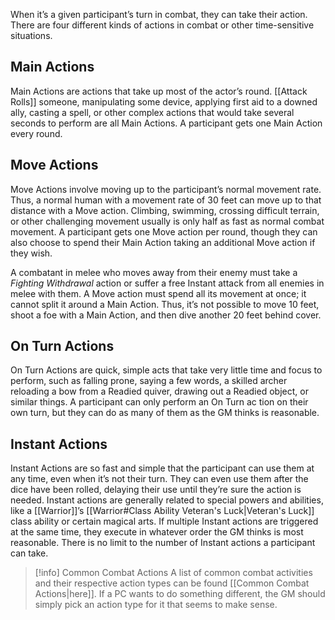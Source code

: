 When it’s a given participant’s turn in combat, they can take their action. There are four different kinds of actions in combat or other time-sensitive situations. 
## Main Actions
Main Actions are actions that take up most of the actor’s round. [[Attack Rolls]] someone, manipulating some device, applying first aid to a downed ally, casting a spell, or other complex actions that would take several seconds to perform are all Main Actions. A participant gets one Main Action every round. 
## Move Actions
Move Actions involve moving up to the participant’s normal movement rate. Thus, a normal human with a movement rate of 30 feet can move up to that distance with a Move action. Climbing, swimming, crossing difficult terrain, or other challenging movement usually is only half as fast as normal combat movement. A participant gets one Move action per round, though they can also choose to spend their Main Action taking an additional Move action if they wish. 

A combatant in melee who moves away from their enemy must take a *Fighting Withdrawal* action or suffer a free Instant attack from all enemies in melee with them. A Move action must spend all its movement at once; it cannot split it around a Main Action. Thus, it’s not possible to move 10 feet, shoot a foe with a Main Action, and then dive another 20 feet behind cover. 
## On Turn Actions
On Turn Actions are quick, simple acts that take very little time and focus to perform, such as falling prone, saying a few words, a skilled archer reloading a bow from a Readied quiver, drawing out a Readied object, or similar things. A participant can only perform an On Turn ac tion on their own turn, but they can do as many of them as the GM thinks is reasonable. 
## Instant Actions
Instant Actions are so fast and simple that the participant can use them at any time, even when it’s not their turn. They can even use them after the dice have been rolled, delaying their use until they’re sure the action is needed. Instant actions are generally related to special powers and abilities, like a [[Warrior]]’s [[Warrior#Class Ability Veteran's Luck|Veteran's Luck]] class ability or certain magical arts. If multiple Instant actions are triggered at the same time, they execute in whatever order the GM thinks is most reasonable. There is no limit to the number of Instant actions a participant can take. 

> [!info] Common Combat Actions
> A list of common combat activities and their respective action types can be found [[Common Combat Actions|here]]. If a PC wants to do something different, the GM should simply pick an action type for it that seems to make sense.

